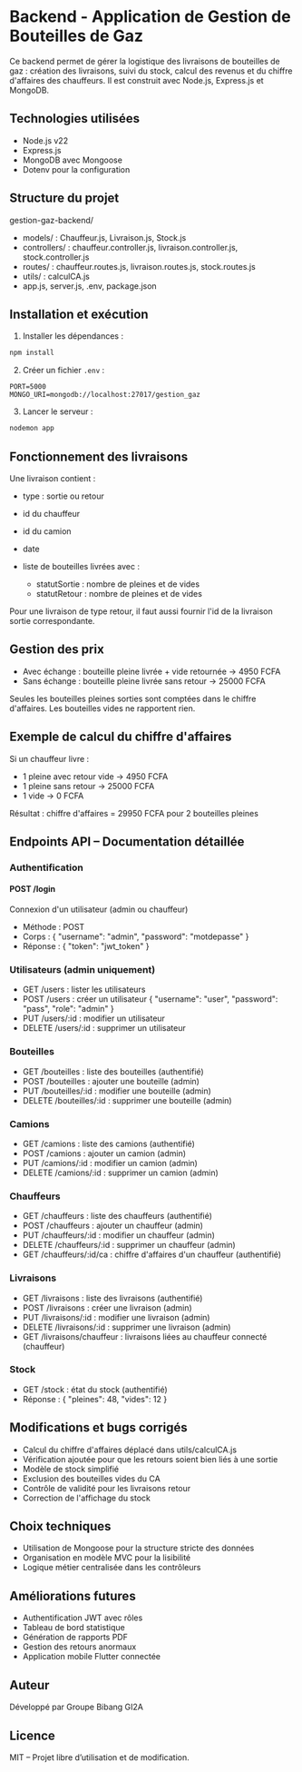# Backend - Application de Gestion de Bouteilles de Gaz

Ce backend permet de gérer la logistique des livraisons de bouteilles de gaz : création des livraisons, suivi du stock, calcul des revenus et du chiffre d'affaires des chauffeurs. Il est construit avec Node.js, Express.js et MongoDB.

## Technologies utilisées

* Node.js v22
* Express.js
* MongoDB avec Mongoose
* Dotenv pour la configuration

## Structure du projet

gestion-gaz-backend/

* models/ : Chauffeur.js, Livraison.js, Stock.js
* controllers/ : chauffeur.controller.js, livraison.controller.js, stock.controller.js
* routes/ : chauffeur.routes.js, livraison.routes.js, stock.routes.js
* utils/ : calculCA.js
* app.js, server.js, .env, package.json

## Installation et exécution

1. Installer les dépendances :

```bash
npm install
```

2. Créer un fichier `.env` :

```
PORT=5000
MONGO_URI=mongodb://localhost:27017/gestion_gaz
```

3. Lancer le serveur :

```bash
nodemon app
```

## Fonctionnement des livraisons

Une livraison contient :

* type : sortie ou retour
* id du chauffeur
* id du camion
* date
* liste de bouteilles livrées avec :

  * statutSortie : nombre de pleines et de vides
  * statutRetour : nombre de pleines et de vides

Pour une livraison de type retour, il faut aussi fournir l'id de la livraison sortie correspondante.

## Gestion des prix

* Avec échange : bouteille pleine livrée + vide retournée → 4950 FCFA
* Sans échange : bouteille pleine livrée sans retour → 25000 FCFA

Seules les bouteilles pleines sorties sont comptées dans le chiffre d'affaires. Les bouteilles vides ne rapportent rien.

## Exemple de calcul du chiffre d'affaires

Si un chauffeur livre :

* 1 pleine avec retour vide → 4950 FCFA
* 1 pleine sans retour → 25000 FCFA
* 1 vide → 0 FCFA

Résultat : chiffre d'affaires = 29950 FCFA pour 2 bouteilles pleines

## Endpoints API – Documentation détaillée

### Authentification

#### POST /login

Connexion d'un utilisateur (admin ou chauffeur)

* Méthode : POST
* Corps : { "username": "admin", "password": "motdepasse" }
* Réponse : { "token": "jwt\_token" }

### Utilisateurs (admin uniquement)

* GET /users : lister les utilisateurs
* POST /users : créer un utilisateur { "username": "user", "password": "pass", "role": "admin" }
* PUT /users/\:id : modifier un utilisateur
* DELETE /users/\:id : supprimer un utilisateur

### Bouteilles

* GET /bouteilles : liste des bouteilles (authentifié)
* POST /bouteilles : ajouter une bouteille (admin)
* PUT /bouteilles/\:id : modifier une bouteille (admin)
* DELETE /bouteilles/\:id : supprimer une bouteille (admin)

### Camions

* GET /camions : liste des camions (authentifié)
* POST /camions : ajouter un camion (admin)
* PUT /camions/\:id : modifier un camion (admin)
* DELETE /camions/\:id : supprimer un camion (admin)

### Chauffeurs

* GET /chauffeurs : liste des chauffeurs (authentifié)
* POST /chauffeurs : ajouter un chauffeur (admin)
* PUT /chauffeurs/\:id : modifier un chauffeur (admin)
* DELETE /chauffeurs/\:id : supprimer un chauffeur (admin)
* GET /chauffeurs/\:id/ca : chiffre d'affaires d'un chauffeur (authentifié)

### Livraisons

* GET /livraisons : liste des livraisons (authentifié)
* POST /livraisons : créer une livraison (admin)
* PUT /livraisons/\:id : modifier une livraison (admin)
* DELETE /livraisons/\:id : supprimer une livraison (admin)
* GET /livraisons/chauffeur : livraisons liées au chauffeur connecté (chauffeur)

### Stock

* GET /stock : état du stock (authentifié)
* Réponse : { "pleines": 48, "vides": 12 }

## Modifications et bugs corrigés

* Calcul du chiffre d'affaires déplacé dans utils/calculCA.js
* Vérification ajoutée pour que les retours soient bien liés à une sortie
* Modèle de stock simplifié
* Exclusion des bouteilles vides du CA
* Contrôle de validité pour les livraisons retour
* Correction de l'affichage du stock

## Choix techniques

* Utilisation de Mongoose pour la structure stricte des données
* Organisation en modèle MVC pour la lisibilité
* Logique métier centralisée dans les contrôleurs

## Améliorations futures

* Authentification JWT avec rôles
* Tableau de bord statistique
* Génération de rapports PDF
* Gestion des retours anormaux
* Application mobile Flutter connectée

## Auteur

Développé par Groupe Bibang GI2A

## Licence

MIT – Projet libre d’utilisation et de modification.

